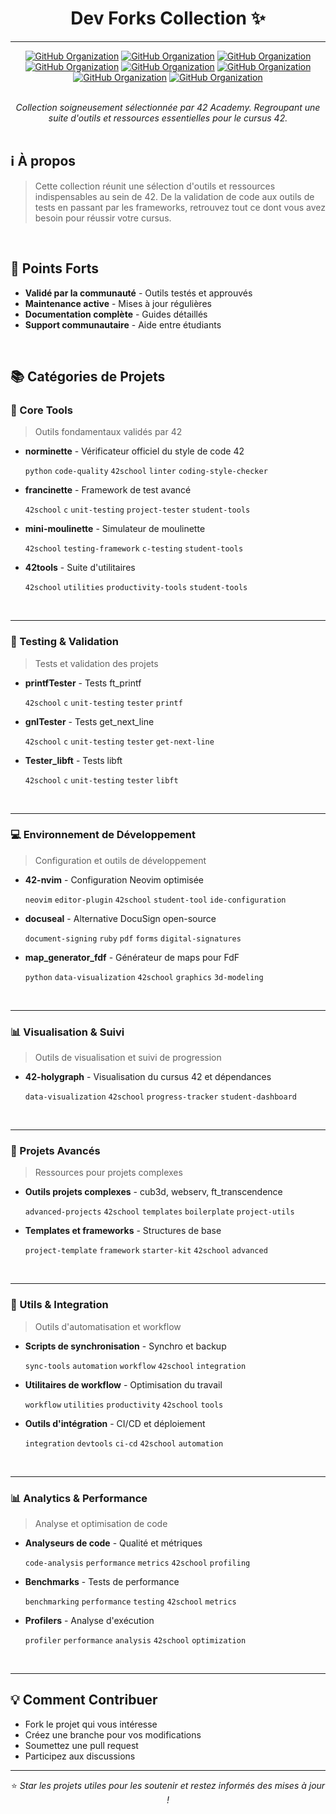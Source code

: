 <div align="center">
  
# Dev Forks Collection ✨
---
[![GitHub Organization](https://img.shields.io/badge/GitHub-42_Academy-purple?logo=github&logoColor=white)](https://github.com/42-academy/.github/blob/main/profile/README.md)
[![GitHub Organization](https://img.shields.io/badge/GitHub-CyberOpsHub-181717?logo=github)](https://github.com/CyberOpsHub)
[![GitHub Organization](https://img.shields.io/badge/GitHub-SmartBot_Guild-181717?logo=github)](https://github.com/SmartBot-Guild)
[![GitHub Organization](https://img.shields.io/badge/GitHub-dev_forks_collection-181717?logo=github)](https://github.com/dev-forks-collection)
[![GitHub Organization](https://img.shields.io/badge/GitHub-42_Projects-181717?logo=github)](https://github.com/404)
[![GitHub Organization](https://img.shields.io/badge/GitHub-42_Career_Hub-181717?logo=github)](https://github.com/42-Career-Hub)
[![GitHub Organization](https://img.shields.io/badge/GitHub-42_Learning-181717?logo=github)](https://github.com/42-Learning)
[![GitHub Organization](https://img.shields.io/badge/GitHub-42_DevTools-181717?logo=github)](https://github.com/42-DevTools)
<br><br>

*Collection soigneusement sélectionnée par 42 Academy. Regroupant une suite d'outils et ressources essentielles pour le cursus 42.*
<br><br>
</div>

## ℹ️ À propos
> Cette collection réunit une sélection d'outils et ressources indispensables au sein de 42. De la validation de code aux outils de tests en passant par les frameworks, retrouvez tout ce dont vous avez besoin pour réussir votre cursus.
<br>

## 🌟 Points Forts
- **Validé par la communauté** - Outils testés et approuvés
- **Maintenance active** - Mises à jour régulières
- **Documentation complète** - Guides détaillés
- **Support communautaire** - Aide entre étudiants
<br>

## 📚 Catégories de Projets

### 🔧 Core Tools
> Outils fondamentaux validés par 42

- **norminette** - Vérificateur officiel du style de code 42
  
  `python` `code-quality` `42school` `linter` `coding-style-checker`
- **francinette** - Framework de test avancé
  
  `42school` `c` `unit-testing` `project-tester` `student-tools`
- **mini-moulinette** - Simulateur de moulinette
  
  `42school` `testing-framework` `c-testing` `student-tools`
- **42tools** - Suite d'utilitaires
  
  `42school` `utilities` `productivity-tools` `student-tools`
<br>

---

### 🧪 Testing & Validation
> Tests et validation des projets

- **printfTester** - Tests ft_printf
  
  `42school` `c` `unit-testing` `tester` `printf`
- **gnlTester** - Tests get_next_line
  
  `42school` `c` `unit-testing` `tester` `get-next-line`
- **Tester_libft** - Tests libft
  
  `42school` `c` `unit-testing` `tester` `libft`
<br>

---

### 💻 Environnement de Développement
> Configuration et outils de développement

- **42-nvim** - Configuration Neovim optimisée
  
  `neovim` `editor-plugin` `42school` `student-tool` `ide-configuration`
- **docuseal** - Alternative DocuSign open-source
  
  `document-signing` `ruby` `pdf` `forms` `digital-signatures`
- **map_generator_fdf** - Générateur de maps pour FdF
  
  `python` `data-visualization` `42school` `graphics` `3d-modeling`
<br>

---

### 📊 Visualisation & Suivi
> Outils de visualisation et suivi de progression

- **42-holygraph** - Visualisation du cursus 42 et dépendances
  
  `data-visualization` `42school` `progress-tracker` `student-dashboard`
<br>

---

### 🎯 Projets Avancés
> Ressources pour projets complexes

- **Outils projets complexes** - cub3d, webserv, ft_transcendence
  
  `advanced-projects` `42school` `templates` `boilerplate` `project-utils`
- **Templates et frameworks** - Structures de base
  
  `project-template` `framework` `starter-kit` `42school` `advanced`
<br>

---

### 🔄 Utils & Integration
> Outils d'automatisation et workflow

- **Scripts de synchronisation** - Synchro et backup
  
  `sync-tools` `automation` `workflow` `42school` `integration`
- **Utilitaires de workflow** - Optimisation du travail
  
  `workflow` `utilities` `productivity` `42school` `tools`
- **Outils d'intégration** - CI/CD et déploiement
  
  `integration` `devtools` `ci-cd` `42school` `automation`
<br>

---

### 📊 Analytics & Performance
> Analyse et optimisation de code

- **Analyseurs de code** - Qualité et métriques
  
  `code-analysis` `performance` `metrics` `42school` `profiling`
- **Benchmarks** - Tests de performance
  
  `benchmarking` `performance` `testing` `42school` `metrics`
- **Profilers** - Analyse d'exécution
  
  `profiler` `performance` `analysis` `42school` `optimization`
<br>

---

## 💡 Comment Contribuer
- Fork le projet qui vous intéresse
- Créez une branche pour vos modifications
- Soumettez une pull request
- Participez aux discussions

---

<div align="center">

⭐ *Star les projets utiles pour les soutenir et restez informés des mises à jour !*

</div>
